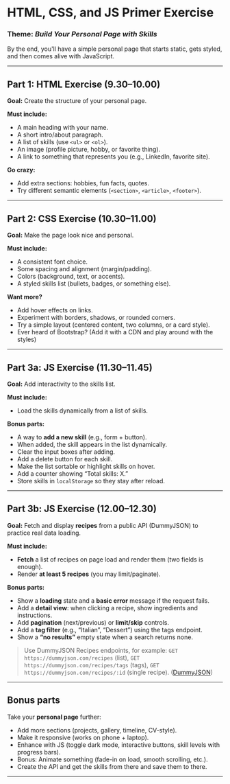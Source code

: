 # HTML, CSS, and JS Primer Exercise

### Theme: *Build Your Personal Page with Skills*

By the end, you'll have a simple personal page that starts static, gets styled, and then comes alive with JavaScript.

---

## Part 1: HTML Exercise (9.30–10.00)

**Goal:** Create the structure of your personal page.

**Must include:**

* A main heading with your name.
* A short intro/about paragraph.
* A list of skills (use `<ul>` or `<ol>`).
* An image (profile picture, hobby, or favorite thing).
* A link to something that represents you (e.g., LinkedIn, favorite site).

**Go crazy:**

* Add extra sections: hobbies, fun facts, quotes.
* Try different semantic elements (`<section>`, `<article>`, `<footer>`).

---

## Part 2: CSS Exercise (10.30–11.00)

**Goal:** Make the page look nice and personal.

**Must include:**

* A consistent font choice.
* Some spacing and alignment (margin/padding).
* Colors (background, text, or accents).
* A styled skills list (bullets, badges, or something else).

**Want more?**

* Add hover effects on links.
* Experiment with borders, shadows, or rounded corners.
* Try a simple layout (centered content, two columns, or a card style).
* Ever heard of Bootstrap? (Add it with a CDN and play around with the styles)

---

## Part 3a: JS Exercise (11.30–11.45)

**Goal:** Add interactivity to the skills list.

**Must include:**

* Load the skills dynamically from a list of skills.

**Bonus parts:**

* A way to **add a new skill** (e.g., form + button).
* When added, the skill appears in the list dynamically.
* Clear the input boxes after adding.
* Add a delete button for each skill.
* Make the list sortable or highlight skills on hover.
* Add a counter showing “Total skills: X.”
* Store skills in `localStorage` so they stay after reload.

---

## Part 3b: JS Exercise (12.00–12.30)

**Goal:** Fetch and display **recipes** from a public API (DummyJSON) to practice real data loading.

**Must include:**

* **Fetch** a list of recipes on page load and render them (two fields is enough).
* Render **at least 5 recipes** (you may limit/paginate).

**Bonus parts:**
* Show a **loading** state and a **basic error** message if the request fails.
* Add a **detail view**: when clicking a recipe, show ingredients and instructions.
* Add **pagination** (next/previous) or **limit/skip** controls.
* Add a **tag filter** (e.g., “Italian”, “Dessert”) using the tags endpoint.
* Show a **“no results”** empty state when a search returns none.

> Use DummyJSON Recipes endpoints, for example:
> `GET https://dummyjson.com/recipes` (list),
> `GET https://dummyjson.com/recipes/tags` (tags),
> `GET https://dummyjson.com/recipes/:id` (single recipe). ([DummyJSON][1])

[1]: https://dummyjson.com/docs/recipes "Recipes - DummyJSON - Free Fake REST API for Placeholder JSON Data"


---

## Bonus parts 

Take your **personal page** further:

* Add more sections (projects, gallery, timeline, CV-style).
* Make it responsive (works on phone + laptop).
* Enhance with JS (toggle dark mode, interactive buttons, skill levels with progress bars).
* Bonus: Animate something (fade-in on load, smooth scrolling, etc.).
* Create the API and get the skills from there and save them to there.

---
